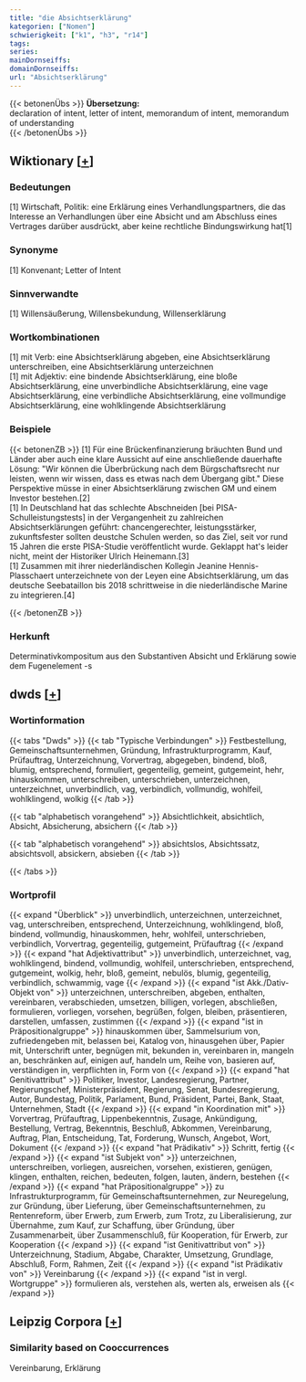 ```yaml
---
title: "die Absichtserklärung"
kategorien: ["Nomen"]
schwierigkeit: ["k1", "h3", "r14"]
tags:
series:
mainDornseiffs:
domainDornseiffs:
url: "Absichtserklärung"
---
```


{{< betonenÜbs >}}
**Übersetzung:**  
declaration of intent, letter of intent, memorandum of intent, memorandum of understanding  
{{< /betonenÜbs >}}

## Wiktionary [[+](https://de.wiktionary.org/wiki/Absichtserklärung)]

### Bedeutungen
[1] Wirtschaft, Politik: eine Erklärung eines Verhandlungspartners, die das Interesse an Verhandlungen über eine Absicht und am Abschluss eines Vertrages darüber ausdrückt, aber keine rechtliche Bindungswirkung hat[1]  

### Synonyme
[1] Konvenant; Letter of Intent  

### Sinnverwandte
[1] Willensäußerung, Willensbekundung, Willenserklärung  

### Wortkombinationen
[1] mit Verb: eine Absichtserklärung abgeben, eine Absichtserklärung unterschreiben, eine Absichtserklärung unterzeichnen  
[1] mit Adjektiv: eine bindende Absichtserklärung, eine bloße Absichtserklärung, eine unverbindliche Absichtserklärung, eine vage Absichtserklärung, eine verbindliche Absichtserklärung, eine vollmundige Absichtserklärung, eine wohlklingende Absichtserklärung  

### Beispiele
{{< betonenZB >}}
[1] Für eine Brückenfinanzierung bräuchten Bund und Länder aber auch eine klare Aussicht auf eine anschließende dauerhafte Lösung: "Wir können die Überbrückung nach dem Bürgschaftsrecht nur leisten, wenn wir wissen, dass es etwas nach dem Übergang gibt." Diese Perspektive müsse in einer Absichtserklärung zwischen GM und einem Investor bestehen.[2]  
[1] In Deutschland hat das schlechte Abschneiden [bei PISA-Schulleistungstests] in der Vergangenheit zu zahlreichen Absichtserklärungen geführt: chancengerechter, leistungsstärker, zukunftsfester sollten deustche Schulen werden, so das Ziel, seit vor rund 15 Jahren die erste PISA-Studie veröffentlicht wurde. Geklappt hat's leider nicht, meint der Historiker Ulrich Heinemann.[3]  
[1] Zusammen mit ihrer niederländischen Kollegin Jeanine Hennis-Plasschaert unterzeichnete von der Leyen eine Absichtserklärung, um das deutsche Seebataillon bis 2018 schrittweise in die niederländische Marine zu integrieren.[4]  

{{< /betonenZB >}}
### Herkunft
Determinativkompositum aus den Substantiven Absicht und Erklärung sowie dem Fugenelement -s  



## dwds [[+](https://www.dwds.de/wb/Absichtserklärung)]

### Wortinformation
{{< tabs "Dwds" >}}
{{< tab "Typische Verbindungen" >}}
Festbestellung, Gemeinschaftsunternehmen, Gründung, Infrastrukturprogramm, Kauf, Prüfauftrag, Unterzeichnung, Vorvertrag, abgegeben, bindend, bloß, blumig, entsprechend, formuliert, gegenteilig, gemeint, gutgemeint, hehr, hinauskommen, unterschreiben, unterschrieben, unterzeichnen, unterzeichnet, unverbindlich, vag, verbindlich, vollmundig, wohlfeil, wohlklingend, wolkig
{{< /tab >}}

{{< tab "alphabetisch vorangehend" >}}
Absichtlichkeit, absichtlich, Absicht, Absicherung, absichern
{{< /tab >}}

{{< tab "alphabetisch vorangehend" >}}
absichtslos, Absichtssatz, absichtsvoll, absickern, absieben
{{< /tab >}}

{{< /tabs >}}

### Wortprofil
{{< expand "Überblick" >}} unverbindlich, unterzeichnen, unterzeichnet, vag, unterschreiben, entsprechend, Unterzeichnung, wohlklingend, bloß, bindend, vollmundig, hinauskommen, hehr, wohlfeil, unterschrieben, verbindlich, Vorvertrag, gegenteilig, gutgemeint, Prüfauftrag {{< /expand >}}
{{< expand "hat Adjektivattribut" >}} unverbindlich, unterzeichnet, vag, wohlklingend, bindend, vollmundig, wohlfeil, unterschrieben, entsprechend, gutgemeint, wolkig, hehr, bloß, gemeint, nebulös, blumig, gegenteilig, verbindlich, schwammig, vage {{< /expand >}}
{{< expand "ist Akk./Dativ-Objekt von" >}} unterzeichnen, unterschreiben, abgeben, enthalten, vereinbaren, verabschieden, umsetzen, billigen, vorlegen, abschließen, formulieren, vorliegen, vorsehen, begrüßen, folgen, bleiben, präsentieren, darstellen, umfassen, zustimmen {{< /expand >}}
{{< expand "ist in Präpositionalgruppe" >}} hinauskommen über, Sammelsurium von, zufriedengeben mit, belassen bei, Katalog von, hinausgehen über, Papier mit, Unterschrift unter, begnügen mit, bekunden in, vereinbaren in, mangeln an, beschränken auf, einigen auf, handeln um, Reihe von, basieren auf, verständigen in, verpflichten in, Form von {{< /expand >}}
{{< expand "hat Genitivattribut" >}} Politiker, Investor, Landesregierung, Partner, Regierungschef, Ministerpräsident, Regierung, Senat, Bundesregierung, Autor, Bundestag, Politik, Parlament, Bund, Präsident, Partei, Bank, Staat, Unternehmen, Stadt {{< /expand >}}
{{< expand "in Koordination mit" >}} Vorvertrag, Prüfauftrag, Lippenbekenntnis, Zusage, Ankündigung, Bestellung, Vertrag, Bekenntnis, Beschluß, Abkommen, Vereinbarung, Auftrag, Plan, Entscheidung, Tat, Forderung, Wunsch, Angebot, Wort, Dokument {{< /expand >}}
{{< expand "hat Prädikativ" >}} Schritt, fertig {{< /expand >}}
{{< expand "ist Subjekt von" >}} unterzeichnen, unterschreiben, vorliegen, ausreichen, vorsehen, existieren, genügen, klingen, enthalten, reichen, bedeuten, folgen, lauten, ändern, bestehen {{< /expand >}}
{{< expand "hat Präpositionalgruppe" >}} zu Infrastrukturprogramm, für Gemeinschaftsunternehmen, zur Neuregelung, zur Gründung, über Lieferung, über Gemeinschaftsunternehmen, zu Rentenreform, über Erwerb, zum Erwerb, zum Trotz, zu Liberalisierung, zur Übernahme, zum Kauf, zur Schaffung, über Gründung, über Zusammenarbeit, über Zusammenschluß, für Kooperation, für Erwerb, zur Kooperation {{< /expand >}}
{{< expand "ist Genitivattribut von" >}} Unterzeichnung, Stadium, Abgabe, Charakter, Umsetzung, Grundlage, Abschluß, Form, Rahmen, Zeit {{< /expand >}}
{{< expand "ist Prädikativ von" >}} Vereinbarung {{< /expand >}}
{{< expand "ist in vergl. Wortgruppe" >}} formulieren als, verstehen als, werten als, erweisen als {{< /expand >}}

## Leipzig Corpora [[+](https://corpora.uni-leipzig.de/en/res?word=Absichtserklärung&corpusId=deu_newscrawl-public_2018)]


### Similarity based on Cooccurrences
Vereinbarung, Erklärung

